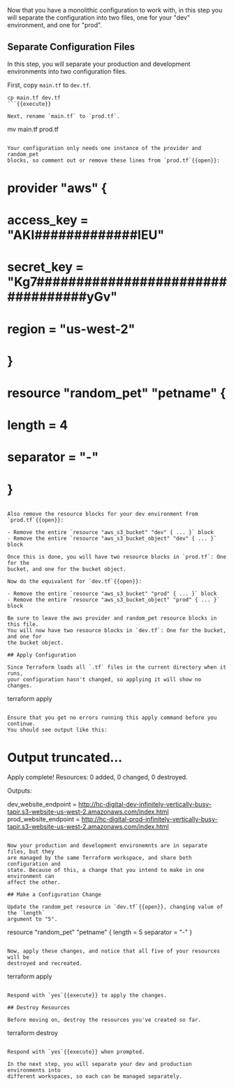 Now that you have a monolithic configuration to work with, in this step you will
separate the configuration into two files, one for your "dev" environment, and
one for "prod".

## Separate Configuration Files

In this step, you will separate your production and development environments
into two configuration files.

First, copy `main.tf` to `dev.tf`.

```
cp main.tf dev.tf
```{{execute}}

Next, rename `main.tf` to `prod.tf`.

```
mv main.tf prod.tf
```{{execute}}

Your configuration only needs one instance of the provider and random_pet
blocks, so comment out or remove these lines from `prod.tf`{{open}}:

```
# provider "aws" {
#   access_key = "AKI#############IEU"
#   secret_key = "Kg7##################################yGv"
#   region     = "us-west-2"
# }

# resource "random_pet" "petname" {
#   length    = 4
#   separator = "-"
# }
```

Also remove the resource blocks for your dev environment from `prod.tf`{{open}}:

- Remove the entire `resource "aws_s3_bucket" "dev" { ... }` block
- Remove the entire `resource "aws_s3_bucket_object" "dev" { ... }` block

Once this is done, you will have two resource blocks in `prod.tf`: One for the
bucket, and one for the bucket object.

Now do the equivalent for `dev.tf`{{open}}:

- Remove the entire `resource "aws_s3_bucket" "prod" { ... }` block
- Remove the entire `resource "aws_s3_bucket_object" "prod" { ... }` block

Be sure to leave the aws provider and random_pet resource blocks in this file.
You will now have two resource blocks in `dev.tf`: One for the bucket, and one for
the bucket object.

## Apply Configuration

Since Terraform loads all `.tf` files in the current directory when it runs,
your configuration hasn't changed, so applying it will show no changes.

```
terraform apply
```{{execute}}

Ensure that you get no errors running this apply command before you continue.
You should see output like this:

```
# Output truncated...

Apply complete! Resources: 0 added, 0 changed, 0 destroyed.

Outputs:

dev_website_endpoint = http://hc-digital-dev-infinitely-vertically-busy-tapir.s3-website-us-west-2.amazonaws.com/index.html
prod_website_endpoint = http://hc-digital-prod-infinitely-vertically-busy-tapir.s3-website-us-west-2.amazonaws.com/index.html
```

Now your production and development environemnts are in separate files, but they
are managed by the same Terraform workspace, and share both configuration and
state. Because of this, a change that you intend to make in one environment can
affect the other.

## Make a Configuration Change

Update the random_pet resource in `dev.tf`{{open}}, changing value of the `length`
argument to "5".

```
resource "random_pet" "petname" {
  length    = 5
  separator = "-"
}
```{{copy}}

Now, apply these changes, and notice that all five of your resources will be
destroyed and recreated.

```
terraform apply
```{{execute}}

Respond with `yes`{{execute}} to apply the changes.

## Destroy Resources

Before moving on, destroy the resources you've created so far.

```
terraform destroy
```{{execute}}

Respond with `yes`{{execute}} when prompted.

In the next step, you will separate your dev and production environments into
different workspaces, so each can be managed separately.
